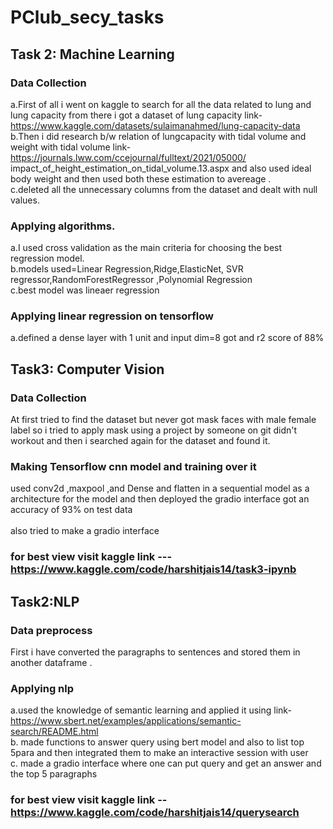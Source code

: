 #  PClub_secy_tasks
## Task 2: Machine Learning
### Data Collection
a.First of all i went on kaggle to search for all the data related to lung and lung capacity from there i got a dataset of lung capacity link- https://www.kaggle.com/datasets/sulaimanahmed/lung-capacity-data <br> 
b.Then i did research b/w relation of lungcapacity with tidal volume and weight with tidal volume link-https://journals.lww.com/ccejournal/fulltext/2021/05000/ impact_of_height_estimation_on_tidal_volume.13.aspx   and also used ideal body weight and then used both these estimation to avereage . <br>
c.deleted all the unnecessary columns from the dataset and dealt with null values.  <br>
### Applying algorithms.
a.I used cross validation as the main criteria for choosing the best regression model. <br>
b.models used=Linear Regression,Ridge,ElasticNet, SVR regressor,RandomForestRegressor ,Polynomial Regression <br>
c.best model was lineaer regression
### Applying linear regression on tensorflow
a.defined a dense layer with 1 unit and input dim=8 got and r2 score of 88% <br>


## Task3: Computer Vision
### Data Collection
At first tried to find the dataset but never got mask faces with male female label so i tried to apply mask using a project by someone on git didn't workout and then i searched again for the dataset and found it. <br>
### Making Tensorflow cnn model and training over it
used conv2d ,maxpool ,and Dense and flatten in a sequential model as a architecture for the model and then deployed the gradio interface
got an accuracy of 93% on test data <br>
<br> also tried to make a gradio interface
### for best view visit kaggle link --- https://www.kaggle.com/code/harshitjais14/task3-ipynb

## Task2:NLP
### Data preprocess
First i have converted the paragraphs to sentences and stored them in another dataframe . <br>
### Applying nlp
a.used the knowledge of semantic learning and applied it using link-https://www.sbert.net/examples/applications/semantic-search/README.html <br>
b. made functions to answer query using bert model and also to list top 5para and then integrated them to make an interactive session with user <br>
c. made a gradio interface where one can put query and get an answer and the top 5 paragraphs <br>
### for best view visit kaggle link --https://www.kaggle.com/code/harshitjais14/querysearch

